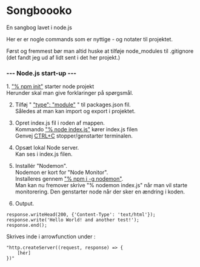 # Songboooko
En sangbog lavet i node.js


Her er er nogle commands som er nyttige - og notater til projektet.

Først og fremmest bør man altid huske at tilføje node_modules til .gitignore (det fandt jeg ud af lidt sent i det her projekt.)

<h3> --- Node.js start-up --- </h3>
1. <ins>"% npm init"</ins> starter node projekt<br>
Herunder skal man give forklaringer på spørgsmål.

2. Tilføj " <ins>"type": "module"</ins> " til packages.json fil. <br>
Således at man kan import og export i projektet.

3. Opret index.js fil i roden af mappen. <br>
Kommando <ins>"% node index.js"</ins> kører index.js filen <br>
Genvej <ins>CTRL+C</ins> stopper/genstarter terminalen.

4. Opsæt lokal Node server. <br>
Kan ses i index.js filen.

5. Installér "Nodemon". <br>
Nodemon er kort for "Node Monitor". <br>
Installeres gennem <ins>"% npm i -g nodemon"</ins>. <br>
Man kan nu fremover skrive "% nodemon index.js" når man vil starte monitorering. Den genstarter node når der sker en ændring i koden.

6. Output. <br>
```
response.writeHead(200, {'Content-Type': 'text/html'});
response.write('Hello World! and another test!');
response.end();
```
Skrives inde i arrowfunction under :
```
"http.createServer((request, response) => {
    [hér]
})"
```

